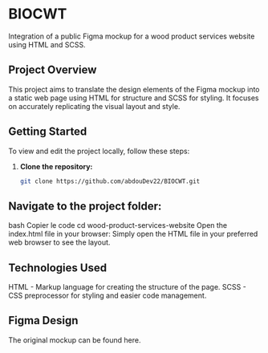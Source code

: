 # BIOCWT
Integration of a public Figma mockup for a wood product services website using HTML and SCSS.

## Project Overview

This project aims to translate the design elements of the Figma mockup into a static web page using HTML for structure and SCSS for styling. It focuses on accurately replicating the visual layout and style.

## Getting Started

To view and edit the project locally, follow these steps:

1. **Clone the repository:**
   ```bash
   git clone https://github.com/abdouDev22/BIOCWT.git
## Navigate to the project folder:
bash
Copier le code
cd wood-product-services-website
Open the index.html file in your browser: Simply open the HTML file in your preferred web browser to see the layout.
## Technologies Used
HTML - Markup language for creating the structure of the page.
SCSS - CSS preprocessor for styling and easier code management.
## Figma Design
The original mockup can be found here.
